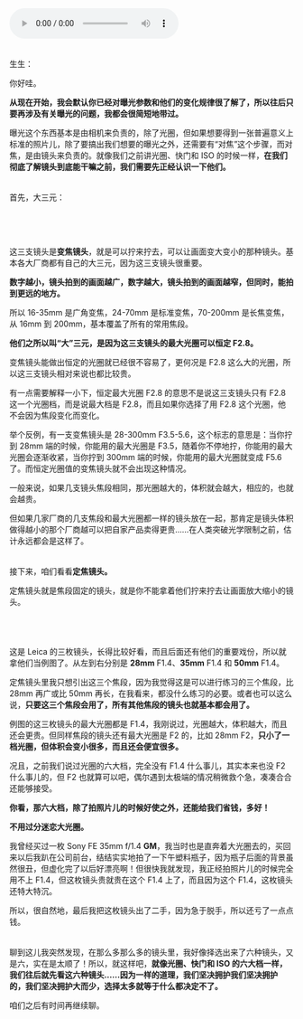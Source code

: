 <audio title="第十二封信 _ 我们坚决拥护我们坚决拥护的" src="https://static001.geekbang.org/resource/audio/3a/9e/3a0591bcdd3a72124b8c7faf95d49d9e.mp3" controls="controls"></audio> 
<p><strong>　</strong><br>
生生：</p><p>你好哇。</p><p><strong>从现在开始，我会默认你已经对曝光参数和他们的变化规律很了解了，所以往后只要再涉及有关曝光的问题，我都会很简短地带过。</strong></p><p>曝光这个东西基本是由相机来负责的，除了光圈，但如果想要得到一张普遍意义上标准的照片儿，除了要搞出我们想要的曝光之外，还需要有“对焦”这个步骤，而对焦，是由镜头来负责的。就像我们之前讲光圈、快门和 ISO 的时候一样，<strong>在我们彻底了解镜头到底能干嘛之前，我们需要先正经认识一下他们。</strong></p><p><strong>　</strong><br>
首先，大三元：</p><p><img src="https://static001.geekbang.org/resource/image/8e/db/8e21408d98e27d17c01b0a8c4aa8a7db.jpg?wh=1181x577" alt="" title="Canon&nbsp;EF 16-35mm F2.8"></p><p><img src="https://static001.geekbang.org/resource/image/cf/7a/cf216b56169719a5f9dfbb853c1bea7a.jpg?wh=1181x577" alt="" title="Canon&nbsp;EF&nbsp;24-70mm F2.8"></p><p><img src="https://static001.geekbang.org/resource/image/42/b8/42e695e3fe546c1eae1be2f482662ab8.jpg?wh=1181x577" alt="" title="Canon EF&nbsp;70-200mm&nbsp;F2.8"></p><p><strong>　</strong><br>
这三支镜头是<strong>变焦镜头</strong>，就是可以拧来拧去，可以让画面变大变小的那种镜头。基本各大厂商都有自己的大三元，因为这三支镜头很重要。</p><p><strong>数字越小，镜头拍到的画面越广，数字越大，镜头拍到的画面越窄，但同时，能拍到更远的地方。</strong></p><p>所以 16-35mm 是广角变焦，24-70mm 是标准变焦，70-200mm&nbsp;是长焦变焦，从 16mm 到 200mm，基本覆盖了所有的常用焦段。</p><p><strong>他们之所以叫“大”三元，是因为这三支镜头的最大光圈可以恒定 F2.8。</strong></p><p>变焦镜头能做出恒定的光圈就已经很不容易了，更何况是 F2.8 这么大的光圈，所以这三支镜头相对来说也都比较贵。</p><p>有一点需要解释一小下，恒定最大光圈 F2.8 的意思不是说这三支镜头只有 F2.8 这一个光圈档，而是说最大档是 F2.8，而且如果你选择了用 F2.8 这个光圈，他不会因为焦段变化而变化。</p><!-- [[[read_end]]] --><p>举个反例，有一支变焦镜头是 28-300mm F3.5-5.6，这个标志的意思是：当你拧到 28mm 端的时候，你能用的最大光圈是 F3.5，随着你不停地拧，你能用的最大光圈会逐渐收紧，当你拧到 300mm 端的时候，你能用的最大光圈就变成 F5.6 了。而恒定光圈值的变焦镜头就不会出现这种情况。</p><p>一般来说，如果几支镜头焦段相同，那光圈越大的，体积就会越大，相应的，也就会越贵。</p><p>但如果几家厂商的几支焦段和最大光圈都一样的镜头放在一起，那肯定是镜头体积做得越小的那个厂商越可以把自家产品卖得更贵……在人类突破光学限制之前，估计永远都会是这样了。</p><p><strong>　</strong><br>
接下来，咱们看看<strong>定焦镜头。</strong></p><p>定焦镜头就是焦段固定的镜头，就是你不能拿着他们拧来拧去让画面放大缩小的镜头。<br>
<strong>　</strong></p><p><img src="https://static001.geekbang.org/resource/image/00/3a/004d8f93b1b87e183682d825a9965c3a.jpg?wh=1710x640" alt=""></p><p><strong>　</strong><br>
这是 Leica 的三枚镜头，长得比较好看，而且后面还有他们的重要戏份，所以就拿他们当例图了。从左到右分别是&nbsp;<strong>28mm</strong> F1.4、<strong>35mm</strong>&nbsp;F1.4 和&nbsp;<strong>50mm</strong> F1.4。</p><p>定焦镜头里我只想引出这三个焦段，因为我觉得这是可以进行练习的三个焦段，比 28mm 再广或比 50mm 再长，在我看来，都没什么练习的必要。或者也可以这么说，<strong>只要这三个焦段会用了，所有其他焦段的镜头也就基本都会用了。</strong></p><p>例图的这三枚镜头的最大光圈都是 F1.4，我刚说过，光圈越大，体积越大，而且还会更贵。但同样焦段的镜头还有最大光圈是 F2 的，比如 28mm F2，<strong>只小了一档光圈，但体积会变小很多，而且还会便宜很多。</strong></p><p>况且，之前我们说过光圈的六大档，完全没有 F1.4 什么事儿，其实本来也没 F2 什么事儿的，但 F2 也就算可以吧，偶尔遇到太极端的情况稍微救个急，凑凑合合还能够接受。</p><p><strong>你看，那六大档，除了拍照片儿的时候好使之外，还能给我们省钱，多好！</strong></p><p><strong>不用过分迷恋大光圈。</strong></p><p>我曾经买过一枚 Sony FE 35mm f/1.4&nbsp;<strong>GM</strong>，我当时也是直奔着大光圈去的，买回来以后我趴在公司前台，结结实实地拍了一下午塑料瓶子，因为瓶子后面的背景虽然很丑，但虚化完了以后好漂亮啊！但很快我就发现，我正经拍照片儿的时候完全用不上 F1.4，但这枚镜头贵就贵在这个 F1.4 上了，而且因为这个 F1.4，这枚镜头还特大特沉。</p><p>所以，很自然地，最后我把这枚镜头出了二手，因为急于脱手，所以还亏了一点点钱。</p><p><strong>　</strong><br>
聊到这儿我突然发现，在那么多那么多的镜头里，我好像择选出来了六种镜头，又是六，实在是太顺了！所以，就这样吧，<strong>就像光圈、快门和 ISO 的六大档一样，我们往后就先看这六种镜头……因为一样的道理，我们坚决拥护我们坚决拥护的，我们坚决拥护大而少，选择太多就等于什么都决定不了。</strong></p><p>咱们之后有时间再继续聊。</p>
